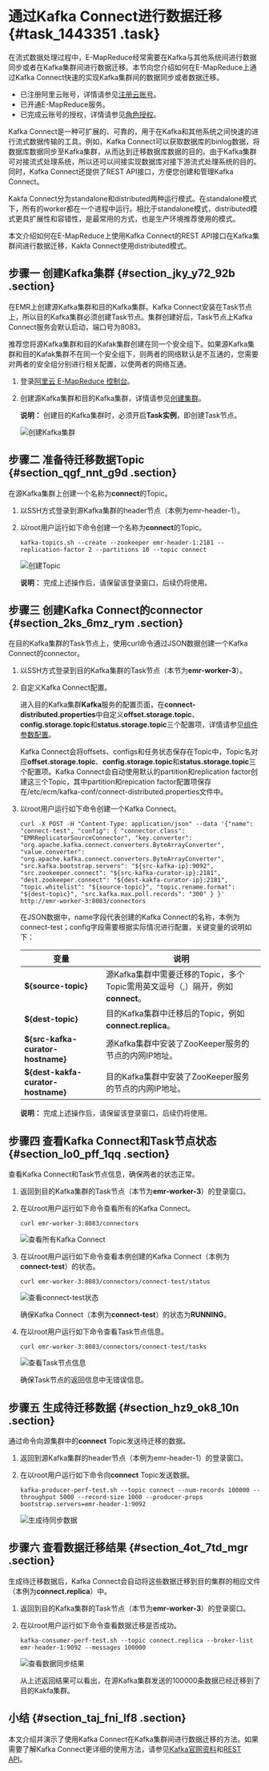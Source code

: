 # 通过Kafka Connect进行数据迁移 {#task_1443351 .task}

在流式数据处理过程中，E-MapReduce经常需要在Kafka与其他系统间进行数据同步或者在Kafka集群间进行数据迁移。本节向您介绍如何在E-MapReduce上通过Kafka Connect快速的实现Kafka集群间的数据同步或者数据迁移。

-   已注册阿里云账号，详情请参见[注册云账号](http://help.aliyun.com/knowledge_detail/5974387.html)。
-   已开通E-MapReduce服务。
-   已完成云账号的授权，详情请参见[角色授权](../../../../cn.zh-CN/集群规划与配置/集群规划/角色授权.md#)。

Kafka Connect是一种可扩展的、可靠的，用于在Kafka和其他系统之间快速的进行流式数据传输的工具。例如，Kafka Connect可以获取数据库的binlog数据，将数据库数据同步至Kafka集群，从而达到迁移数据库数据的目的。由于Kafka集群可对接流式处理系统，所以还可以间接实现数据库对接下游流式处理系统的目的。同时，Kafka Connect还提供了REST API接口，方便您创建和管理Kafka Connect。

Kakfa Connect分为standalone和distributed两种运行模式。在standalone模式下，所有的worker都在一个进程中运行。相比于standalone模式，distributed模式更具扩展性和容错性，是最常用的方式，也是生产环境推荐使用的模式。

本文介绍如何在E-MapReduce上使用Kafka Connect的REST API接口在Kafka集群间进行数据迁移，Kakfa Connect使用distributed模式。

## 步骤一 创建Kafka集群 {#section_jky_y72_92b .section}

在EMR上创建源Kafka集群和目的Kafka集群。Kafka Connect安装在Task节点上，所以目的Kafka集群必须创建Task节点。集群创建好后，Task节点上Kafka Connect服务会默认启动，端口号为8083。

推荐您将源Kafka集群和目的Kafak集群创建在同一个安全组下。如果源Kafka集群和目的Kafak集群不在同一个安全组下，则两者的网络默认是不互通的，您需要对两者的安全组分别进行相关配置，以使两者的网络互通。

1.  登录[阿里云 E-MapReduce 控制台](https://emr.console.aliyun.com)。
2.  创建源Kafka集群和目的Kafka集群，详情请参见[创建集群](../../../../cn.zh-CN/集群规划与配置/集群配置/创建集群.md#)。 

    **说明：** 创建目的Kafka集群时，必须开启**Task实例**，即创建Task节点。

    ![创建Kafka集群](http://static-aliyun-doc.oss-cn-hangzhou.aliyuncs.com/assets/img/1068351/156559756552756_zh-CN.png)


## 步骤二 准备待迁移数据Topic {#section_qgf_nnt_g9d .section}

在源Kafka集群上创建一个名称为**connect**的Topic。

1.  以SSH方式登录到源Kafka集群的header节点（本例为emr-header-1）。
2.  以root用户运行如下命令创建一个名称为**connect**的Topic。 

    ``` {#codeblock_mk0_gig_nfk}
    kafka-topics.sh --create --zookeeper emr-header-1:2181 --replication-factor 2 --partitions 10 --topic connect
    ```

    ![创建Topic](http://static-aliyun-doc.oss-cn-hangzhou.aliyuncs.com/assets/img/1148224/156559756553860_zh-CN.png)

    **说明：** 完成上述操作后，请保留该登录窗口，后续仍将使用。


## 步骤三 创建Kafka Connect的connector {#section_2ks_6mz_rym .section}

在目的Kafka集群的Task节点上，使用curl命令通过JSON数据创建一个Kafka Connect的connector。

1.  以SSH方式登录到目的Kafka集群的Task节点（本节为**emr-worker-3**）。
2.  自定义Kafka Connect配置。 

    进入目的Kafka集群**Kafka**服务的配置页面，在**connect-distributed.properties**中自定义**offset.storage.topic**、**config.storage.topic**和**status.storage.topic**三个配置项，详情请参见[组件参数配置](../../../../cn.zh-CN/集群规划与配置/第三方软件/组件参数配置.md#)。

    Kafka Connect会将offsets、configs和任务状态保存在Topic中，Topic名对应**offset.storage.topic**、**config.storage.topic**和**status.storage.topic**三个配置项。Kafka Connect会自动使用默认的partition和replication factor创建这三个Topic，其中partition和repication factor配置项保存在/etc/ecm/kafka-conf/connect-distributed.properties文件中。

3.  以root用户运行如下命令创建一个Kafka Connect。 

    ``` {#codeblock_pzk_uyf_q97}
    curl -X POST -H "Content-Type: application/json" --data '{"name": "connect-test", "config": { "connector.class": "EMRReplicatorSourceConnector", "key.converter": "org.apache.kafka.connect.converters.ByteArrayConverter", "value.converter": "org.apache.kafka.connect.converters.ByteArrayConverter", "src.kafka.bootstrap.servers": "${src-kafka-ip}:9092", "src.zookeeper.connect": "${src-kafka-curator-ip}:2181", "dest.zookeeper.connect": "${dest-kakfa-curator-ip}:2181", "topic.whitelist": "${source-topic}", "topic.rename.format": "${dest-topic}", "src.kafka.max.poll.records": "300" } }' http://emr-worker-3:8083/connectors
    ```

    在JSON数据中，name字段代表创建的Kafka Connect的名称，本例为connect-test；config字段需要根据实际情况进行配置，关键变量的说明如下：

    |变量|说明|
    |--|--|
    |**$\{source-topic\}**|源Kafka集群中需要迁移的Topic，多个Topic需用英文逗号（,）隔开，例如**connect**。|
    |**$\{dest-topic\}**|目的Kafka集群中迁移后的Topic，例如**connect.replica**。|
    |**$\{src-kafka-curator-hostname\}**|源Kafka集群中安装了ZooKeeper服务的节点的内网IP地址。|
    |**$\{dest-kakfa-curator-hostname\}**|目的Kafka集群中安装了ZooKeeper服务的节点的内网IP地址。|

    **说明：** 完成上述操作后，请保留该登录窗口，后续仍将使用。


## 步骤四 查看Kafka Connect和Task节点状态 {#section_lo0_pff_1qq .section}

查看Kafka Connect和Task节点信息，确保两者的状态正常。

1.  返回到目的Kafka集群的Task节点（本节为**emr-worker-3**）的登录窗口。
2.  在以root用户运行如下命令查看所有的Kafka Connect。 

    ``` {#codeblock_vjq_att_cp8}
    curl emr-worker-3:8083/connectors
    ```

    ![查看所有Kafka Connect](http://static-aliyun-doc.oss-cn-hangzhou.aliyuncs.com/assets/img/1148224/156559756553871_zh-CN.png)

3.  在以root用户运行如下命令查看本例创建的Kafka Connect（本例为**connect-test**）的状态。 

    ``` {#codeblock_gb3_i3t_cmf}
    curl emr-worker-3:8083/connectors/connect-test/status
    ```

    ![查看connect-test状态](http://static-aliyun-doc.oss-cn-hangzhou.aliyuncs.com/assets/img/1148224/156559756653874_zh-CN.png)

    确保Kafka Connect（本例为**connect-test**）的状态为**RUNNING**。

4.  在以root用户运行如下命令查看Task节点信息。 

    ``` {#codeblock_zst_gq6_q73}
    curl emr-worker-3:8083/connectors/connect-test/tasks
    ```

    ![查看Task节点信息](http://static-aliyun-doc.oss-cn-hangzhou.aliyuncs.com/assets/img/1148224/156559756653876_zh-CN.png)

    确保Task节点的返回信息中无错误信息。


## 步骤五 生成待迁移数据 {#section_hz9_ok8_10n .section}

通过命令向源集群中的**connect** Topic发送待迁移的数据。

1.  返回到源Kafka集群的header节点（本例为emr-header-1）的登录窗口。
2.  在以root用户运行如下命令向**connect** Topic发送数据。 

    ``` {#codeblock_uph_1g2_7zf}
    kafka-producer-perf-test.sh --topic connect --num-records 100000 --throughput 5000 --record-size 1000 --producer-props bootstrap.servers=emr-header-1:9092
    ```

    ![生成待同步数据](http://static-aliyun-doc.oss-cn-hangzhou.aliyuncs.com/assets/img/1148224/156559756653877_zh-CN.png)


## 步骤六 查看数据迁移结果 {#section_4ot_7td_mgr .section}

生成待迁移数据后，Kafka Connect会自动将这些数据迁移到目的集群的相应文件（本例为**connect.replica**）中。

1.  返回到目的Kafka集群的Task节点（本节为**emr-worker-3**）的登录窗口。
2.  在以root用户运行如下命令查看数据迁移是否成功。 

    ``` {#codeblock_q9p_czo_yxi}
    kafka-consumer-perf-test.sh --topic connect.replica --broker-list emr-header-1:9092 --messages 100000
    ```

    ![查看数据同步结果](http://static-aliyun-doc.oss-cn-hangzhou.aliyuncs.com/assets/img/1148224/156559756753881_zh-CN.png)

    从上述返回结果可以看出，在源Kafka集群发送的100000条数据已经迁移到了目的Kakfa集群。


## 小结 {#section_taj_fni_lf8 .section}

本文介绍并演示了使用Kafka Connect在Kafka集群间进行数据迁移的方法。如果需要了解Kafka Connect更详细的使用方法，请参见[Kafka官网资料](https://kafka.apache.org/documentation/#connect)和[REST API](https://docs.confluent.io/current/connect/references/restapi.html)。

